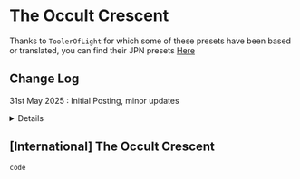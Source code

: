 # The Occult Crescent

Thanks to `ToolerOfLight` for which some of these presets have been based or translated, you can find their JPN presets [Here](https://github.com/ToolerofLight/myfiles/blob/main/Splatoon/%5B7.x%5D%E9%BB%84%E9%87%91%E3%81%AE%E3%83%AC%E3%82%AC%E3%82%B7%E3%83%BC/%E3%82%AF%E3%83%AC%E3%82%BB%E3%83%B3%E3%83%88%E3%82%A2%E3%82%A4%E3%83%AB/%E3%82%AF%E3%83%AC%E3%82%BB%E3%83%B3%E3%83%88%E3%82%A2%E3%82%A4%E3%83%AB%EF%BC%9A%E5%8D%97%E5%BE%81%E7%B7%A8.md)

## Change Log

31st May 2025 : Initial Posting, minor updates
<details>
  + Added debuff countdown to "Trade Tortoise"
  
  Adjusted "Mythic Idol" so the idol telegraphs are drawn a little earlier
  Added Fire/Ice tethers and destiation indicators to "Mysterious Mindflayer"
  _however these will move based on the casts, you still need to eyeball the desinations_
  
  </details>
  
## [International] The Occult Crescent

```
code
```

